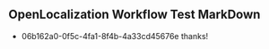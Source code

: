 ## OpenLocalization Workflow Test MarkDown
* 06b162a0-0f5c-4fa1-8f4b-4a33cd45676e 
thanks!<!--HONumber=Mar16_HO3-->
